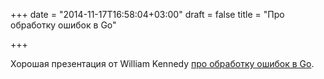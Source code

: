+++
date = "2014-11-17T16:58:04+03:00"
draft = false
title = "Про обработку ошибок в Go"

+++

<p>Хорошая презентация от William Kennedy <a href="http://www.slideshare.net/ardan-bkennedy/gotham-go2014-41606030">про обработку ошибок в Go</a>.</p>

